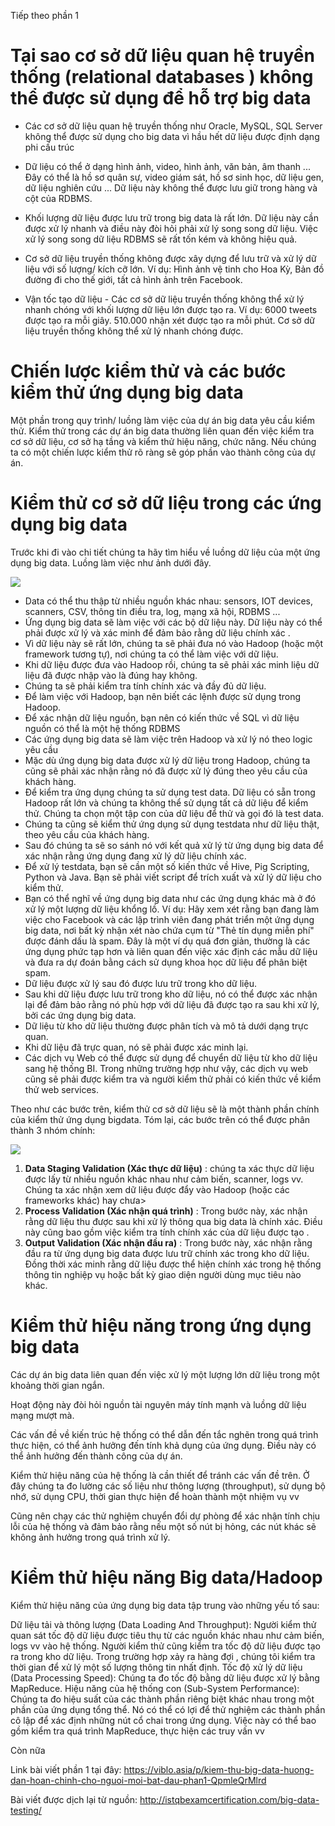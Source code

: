 Tiếp theo phần 1 
# Tại sao cơ sở dữ liệu quan hệ truyền thống (relational databases ) không thể được sử dụng để hỗ trợ big data

* Các cơ sở dữ liệu quan hệ truyền thống như Oracle, MySQL, SQL Server không thể được sử dụng cho big data vì hầu hết dữ liệu được định dạng phi cấu trúc 

* Dữ liệu có thể ở dạng hình ảnh, video, hình ảnh, văn bản, âm thanh ... Đây có thể là hồ sơ quân sự, video giám sát, hồ sơ sinh học, dữ liệu gen, dữ liệu nghiên cứu ... Dữ liệu này không thể được lưu giữ trong hàng và cột của RDBMS.

* Khối lượng dữ liệu được lưu trữ trong big data là rất lớn. Dữ liệu này cần được xử lý nhanh và điều này đòi hỏi phải xử lý song song dữ liệu. Việc xử lý song song dữ liệu RDBMS sẽ rất tốn kém và không hiệu quả.

* Cơ sở dữ liệu truyền thống không được xây dựng để lưu trữ và xử lý dữ liệu với số lượng/ kích cỡ lớn. Ví dụ: Hình ảnh vệ tinh cho Hoa Kỳ, Bản đồ đường đi cho thế giới, tất cả hình ảnh trên Facebook.

* Vận tốc tạo dữ liệu - Các cơ sở dữ liệu truyền thống không thể xử lý nhanh chóng với khối lượng dữ liệu lớn được tạo ra. Ví dụ: 6000 tweets được tạo ra mỗi giây. 510.000 nhận xét được tạo ra mỗi phút. Cơ sở dữ liệu truyền thống không thể xử lý nhanh chóng được.


# Chiến lược kiểm thử và các bước kiểm thử ứng dụng big data 

Một phần trong quy trình/ luồng làm việc của dự án big data yêu cầu kiểm thử. Kiểm thử trong các dự án big data thường liên quan đến việc kiểm tra cơ sở dữ liệu, cơ sở hạ tầng và kiểm thử hiệu năng, chức năng. Nếu chúng ta có một chiến lược kiểm thử rõ ràng sẽ góp phần vào thành công của dự án. 

#  Kiểm thử cơ sở dữ liệu trong các ứng dụng big data 

Trước khi đi vào chi tiết chúng ta hãy tìm hiểu về luồng dữ liệu của một ứng dụng big data. Luồng làm việc như ảnh dưới đây. 

![](https://images.viblo.asia/997b1c00-00e0-46a6-b146-66f941704746.png)

* Data có thể thu thập từ nhiều nguồn khác nhau: sensors, IOT devices, scanners, CSV, thông tin điều tra, log, mạng xã hội, RDBMS ...
* Ứng dụng big data sẽ làm việc với các bộ dữ liệu này. Dữ liệu này có thể phải được xử lý và xác minh để đảm bảo rằng dữ liệu chính xác .
* Vì dữ liệu này sẽ rất lớn, chúng ta sẽ phải đưa nó vào Hadoop (hoặc một framework tương tự), nơi chúng ta có thể làm việc với dữ liệu.
* Khi dữ liệu được đưa vào Hadoop rồi, chúng ta sẽ phải xác minh liệu dữ liệu đã được nhập vào là đúng hay không.
* Chúng ta sẽ phải kiểm tra tính chính xác và đầy đủ dữ liệu.
* Để làm việc với Hadoop, bạn nên biết các lệnh được sử dụng trong Hadoop.
* Để xác nhận dữ liệu nguồn, bạn nên có kiến ​​thức về SQL vì dữ liệu nguồn có thể là một hệ thống RDBMS
* Các ứng dụng big data sẽ làm việc trên Hadoop và xử lý nó theo logic yêu cầu
* Mặc dù ứng dụng big data được xử lý dữ liệu trong Hadoop, chúng ta cũng sẽ phải xác nhận rằng nó đã được xử lý đúng theo yêu cầu của khách hàng.
* Để kiểm tra ứng dụng chúng ta sử dụng test data. Dữ liệu có sẵn trong Hadoop rất lớn và chúng ta không thể sử dụng tất cả dữ liệu để kiểm thử. Chúng ta chọn một tập con của dữ liệu để  thử và gọi đó là test data.
* Chúng ta cũng sẽ kiểm thử ứng dụng sử dụng testdata như dữ liệu thật, theo yêu cầu của khách hàng.
* Sau đó chúng ta sẽ so sánh nó với kết quả xử lý từ ứng dụng big data để xác nhận rằng ứng dụng đang xử lý dữ liệu chính xác.
* Để xử lý testdata, bạn sẽ cần một số kiến ​​thức về Hive, Pig Scripting, Python và Java. Bạn sẽ phải viết script để trích xuất và xử lý dữ liệu cho kiểm thử.
* Bạn có thể nghĩ về ứng dụng big data như các ứng dụng khác mà ở đó xử lý một lượng dữ liệu khổng lồ. Ví dụ: Hãy xem xét rằng bạn đang làm việc cho Facebook và các lập trình viên đang phát triển một ứng dụng big data, nơi bất kỳ nhận xét nào chứa cụm từ "Thẻ tín dụng miễn phí" được đánh dấu là spam. Đây là một ví dụ quá đơn giản, thường là các ứng dụng phức tạp hơn và liên quan đến việc xác định các mẫu dữ liệu và đưa ra dự đoán bằng cách sử dụng khoa học dữ liệu để phân biệt  spam.
* Dữ liệu được xử lý sau đó được lưu trữ trong kho dữ liệu.
* Sau khi dữ liệu được lưu trữ trong kho dữ liệu, nó có thể được xác nhận lại để đảm bảo rằng nó phù hợp với dữ liệu đã được tạo ra sau khi xử lý, bởi các ứng dụng big data.
* Dữ liệu từ kho dữ liệu thường được phân tích và mô tả dưới dạng trực quan.
* Khi dữ liệu đã trực quan, nó sẽ phải được xác minh lại. 
* Các dịch vụ Web có thể được sử dụng để chuyển dữ liệu từ kho dữ liệu sang hệ thống BI. Trong những trường hợp như vậy, các dịch vụ web cũng sẽ phải được kiểm tra và người kiểm thử phải có kiến ​​thức về kiểm thử web services.


Theo như các bước trên, kiểm thử cơ sở dữ liệu sẽ là một thành phần chính của kiểm thử ứng dụng bigdata. Tóm lại, các bước trên có thể được phân thành 3 nhóm chính:

![](https://images.viblo.asia/33f2883d-dadd-4190-8fd5-92196c10564a.png)

1. **Data Staging Validation (Xác thực dữ liệu)** : chúng ta xác thực dữ liệu được lấy từ nhiều nguồn khác nhau như cảm biến, scanner, logs vv. Chúng ta xác nhận xem dữ liệu được đẩy vào Hadoop (hoặc các frameworks khác) hay chưa> 
2.  **Process Validation (Xác nhận quá trình)** : Trong bước này,  xác nhận rằng dữ liệu thu được sau khi xử lý thông qua big data là chính xác. Điều này cũng bao gồm việc kiểm tra tính chính xác của dữ liệu được tạo .
3.  **Output Validation (Xác nhận đầu ra)** : Trong bước này, xác nhận rằng đầu ra từ ứng dụng big data được lưu trữ chính xác trong kho dữ liệu. Đồng thời xác minh rằng dữ liệu được thể hiện chính xác trong hệ thống thông tin nghiệp vụ hoặc bất kỳ giao diện người dùng mục tiêu nào khác.

# Kiểm thử hiệu năng trong ứng dụng big data 

Các dự án big data liên quan đến việc xử lý một lượng lớn dữ liệu trong một khoảng thời gian ngắn.

Hoạt động này đòi hỏi nguồn tài nguyên máy tính mạnh và luồng dữ liệu mạng mượt mà.

Các vấn đề về kiến trúc hệ thống có thể dẫn đến tắc nghẽn trong quá trình thực hiện, có thể ảnh hưởng đến tính khả dụng của ứng dụng. Điều này có thể ảnh hưởng đến thành công của dự án.

Kiểm thử hiệu năng của hệ thống là cần thiết để tránh các vấn đề trên. Ở đây chúng ta đo lường các số liệu như thông lượng (throughput), sử dụng bộ nhớ, sử dụng CPU, thời gian thực hiện để hoàn thành một nhiệm vụ vv

Cũng nên chạy các thử nghiệm chuyển đổi dự phòng để xác nhận tính chịu lỗi của hệ thống và đảm bảo rằng nếu một số nút bị hỏng, các nút khác sẽ không ảnh hưởng trong quá trình xử lý.

# Kiểm thử hiệu năng Big data/Hadoop 

Kiểm thử hiệu năng của ứng dụng big data tập trung vào những yếu tố sau: 

Dữ liệu tải và thông lượng (Data Loading And Throughput): Người kiểm thử quan sát tốc độ dữ liệu được tiêu thụ từ các nguồn khác nhau như cảm biến, logs vv vào hệ thống. Người kiểm thử cũng kiểm tra tốc độ dữ liệu được tạo ra trong kho dữ liệu. Trong trường hợp xảy ra hàng đợi , chúng tôi kiểm tra thời gian để xử lý một số lượng thông tin nhất định.
Tốc độ xử lý dữ liệu (Data Processing Speed): Chúng ta đo tốc độ bằng dữ liệu được xử lý bằng MapReduce.
Hiệu năng của hệ thống con (Sub-System Performance): Chúng ta đo hiệu suất của các thành phần riêng biệt khác nhau trong một phần của ứng dụng tổng thể. Nó có thể có lợi để thử nghiệm các thành phần cô lập để xác định những nút cổ chai trong ứng dụng. Việc này có thể bao gồm kiểm tra quá trình MapReduce, thực hiện các truy vấn vv

Còn nữa 

Link bài viết phần 1 tại đây: https://viblo.asia/p/kiem-thu-big-data-huong-dan-hoan-chinh-cho-nguoi-moi-bat-dau-phan1-QpmleQrMlrd

Bài viết được dịch lại từ nguồn: http://istqbexamcertification.com/big-data-testing/